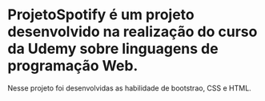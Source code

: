 # ProjetoSpotify é um projeto desenvolvido na realização do curso da Udemy sobre linguagens de programação Web. 
Nesse projeto foi desenvolvidas as habilidade de bootstrao, CSS e HTML.
